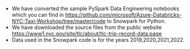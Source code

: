 * We have converted the sample PySpark Data Engineering notebooks which you can find in https://github.com/microsoft/Azure-Databricks-NYC-Taxi-Workshop/tree/master/code to Snowpark for Python.
* We have downloaded the source files from the public website https://www1.nyc.gov/site/tlc/about/tlc-trip-record-data.page
* Data used in the Snowpark code is for the years 2019,2020,2021,2022.
